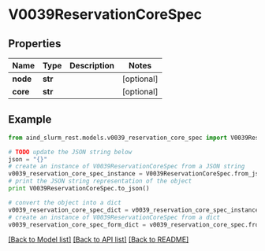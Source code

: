 # V0039ReservationCoreSpec


## Properties

Name | Type | Description | Notes
------------ | ------------- | ------------- | -------------
**node** | **str** |  | [optional] 
**core** | **str** |  | [optional] 

## Example

```python
from aind_slurm_rest.models.v0039_reservation_core_spec import V0039ReservationCoreSpec

# TODO update the JSON string below
json = "{}"
# create an instance of V0039ReservationCoreSpec from a JSON string
v0039_reservation_core_spec_instance = V0039ReservationCoreSpec.from_json(json)
# print the JSON string representation of the object
print V0039ReservationCoreSpec.to_json()

# convert the object into a dict
v0039_reservation_core_spec_dict = v0039_reservation_core_spec_instance.to_dict()
# create an instance of V0039ReservationCoreSpec from a dict
v0039_reservation_core_spec_form_dict = v0039_reservation_core_spec.from_dict(v0039_reservation_core_spec_dict)
```
[[Back to Model list]](../README.md#documentation-for-models) [[Back to API list]](../README.md#documentation-for-api-endpoints) [[Back to README]](../README.md)


